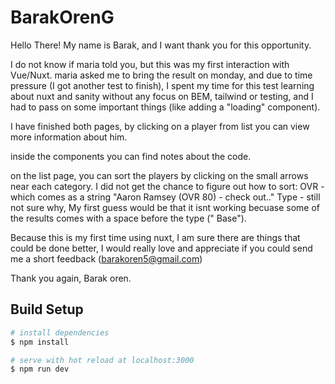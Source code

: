 # BarakOrenG

Hello There!
My name is Barak, and I want thank you for this opportunity.

I do not know if maria told you, but this was my first interaction with Vue/Nuxt. maria asked me to bring the result on monday, and due to time pressure (I got another test to finish), I spent my time for this test learning about nuxt and sanity without any focus on BEM, tailwind or testing, and I had to pass on some important things (like adding a "loading" component).

I have finished both pages, by clicking on a player from list you can view more information about him.

inside the components you can find notes about the code.

on the list page, you can sort the players by clicking on the small arrows near each category.
I did not get the chance to figure out how to sort:
OVR - which comes as a string "Aaron Ramsey (OVR 80) - check out.."
Type - still not sure why, My first guess would be that it isnt working becuase some of the results comes with a space before the type (" Base"). 

Because this is my first time using nuxt, I am sure there are things that could be done better, I would really love and appreciate if you could send me a short feedback (barakoren5@gmail.com) 

Thank you again,
Barak oren.




## Build Setup

```bash
# install dependencies
$ npm install

# serve with hot reload at localhost:3000
$ npm run dev
